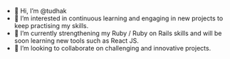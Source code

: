 - 👋 Hi, I’m @tudhak
- 👀 I’m interested in continuous learning and engaging in new projects to keep practising my skills.
- 🌱 I’m currently strengthening my Ruby / Ruby on Rails skills and will be soon learning new tools such as React JS.
- 💞️ I’m looking to collaborate on challenging and innovative projects.
<!-- - 📫 How to reach me ... -->

<!---
tudhak/tudhak is a ✨ special ✨ repository because its `README.md` (this file) appears on your GitHub profile.
You can click the Preview link to take a look at your changes.
--->
